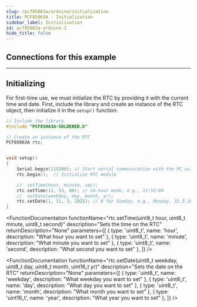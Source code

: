 ```yaml
---
slug: /pcf85063a/arduino/initialization
title: PCF85063A - Initialization
sidebar_label: Initialization
id: pcf85063a-arduino-2
hide_title: false
---
```


## Connections for this example

<CenteredImage src="/img/pcf85063a/connections.png" alt="connections"/>

---

## Initializing

For first-time use, we must initialize the RTC by providing it with the current time and date. First, include the library and create an instance of the RTC object, then initialize it in the `setup()` function:

```cpp
// Include the library
#include "PCF85063A-SOLDERED.h"

// Create an instance of the RTC
PCF85063A rtc; 


void setup()
{
    Serial.begin(115200); // Start serial communication with the PC using a baud rate of 115200
    rtc.begin();  // Initialize RTC module

    //  setTime(hour, minute, sec);
    rtc.setTime(11, 53, 00); // 24-hour mode, e.g., 11:53:00
    //  setDate(weekday, day, month, yr);
    rtc.setDate(1, 31, 3, 2025); // 0 for Sunday, e.g., Monday, 31.3.2025.
}
```

<FunctionDocumentation
  functionName="rtc.begin()"
  description="Initializes the RTC, setting up communication over I2C"
  returnDescription="None"
  parameters={[]}
/>

<FunctionDocumentation
  functionName="rtc.setTime(uint8_t hour, uint8_t minute, uint8_t second)"
  description="Sets the time on the RTC"
  returnDescription="None"
  parameters={[
  { type: 'uint8_t', name: 'hour', description: "What hour you want to set" },
  { type: 'uint8_t', name: 'minute', description: "What minute you want to set" },
  { type: 'uint8_t', name: 'second', description: "What second you want to set" },
  ]}
/>

<FunctionDocumentation
  functionName="rtc.setDate(uint8_t weekday, uint8_t day, uint8_t month, uint16_t yr)"
  description="Sets the date on the RTC"
  returnDescription="None"
  parameters={[
  { type: 'uint8_t', name: 'weekday', description: "What weekday you want to set" },
  { type: 'uint8_t', name: 'day', description: "What day you want to set" },
  { type: 'uint8_t', name: 'month', description: "What month you want to set" },
  { type: 'uint16_t', name: 'year', description: "What year you want to set" },
  ]}
/>